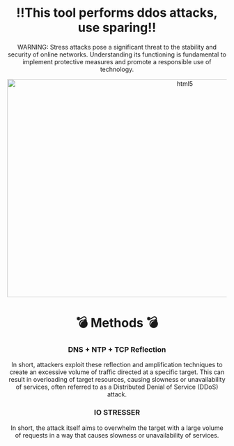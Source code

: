 <div align="center" style="display: inline_block">
  <h1>‼This tool performs ddos attacks, use sparing‼</h1>

  WARNING:  Stress attacks pose a significant threat to the stability and security of online networks. Understanding its functioning is fundamental     to implement protective measures and promote a responsible use of technology.
  <br>

  <img height="500px" width="800px" alt="html5" src="https://github.com/CirqueiraDev/IP-Booter/assets/118860604/1d72f864-51b9-425b-a61a-f700029f77d3" />

  <h1>💣 Methods 💣</h1>
  <h3>DNS + NTP + TCP Reflection</h3>
  In short, attackers exploit these reflection and amplification techniques to create an excessive volume of traffic directed at a specific target. This can result in overloading of target resources, causing slowness or unavailability of services, often referred to as a Distributed Denial of Service (DDoS) attack.
  <h3>IO STRESSER</h3>
  In short, the attack itself aims to overwhelm the target with a large volume of requests in a way that causes slowness or unavailability of services.
</div>
